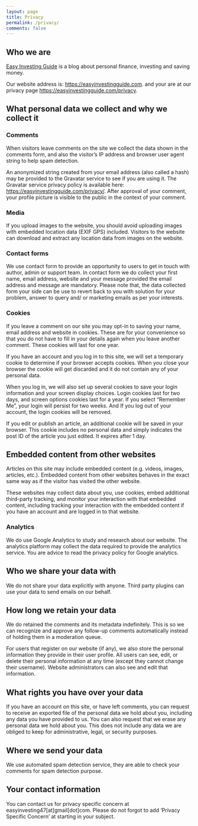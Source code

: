 ```yaml
---
layout: page
title: Privacy
permalink: /privacy/
comments: false
---
```



## Who we are
[Easy Investing Guide](/) is a blog about personal finance, investing and saving money.

Our website address is: https://easyinvestingguide.com. and your are at our privacy page https://easyinvestingguide.com/privacy.

## What personal data we collect and why we collect it
### Comments
When visitors leave comments on the site we collect the data shown in the comments form, and also the visitor’s IP address and browser user agent string to help spam detection.

An anonymized string created from your email address (also called a hash) may be provided to the Gravatar service to see if you are using it. The Gravatar service privacy policy is available here: https://easyinvestingguide.com/privacy/. After approval of your comment, your profile picture is visible to the public in the context of your comment.

### Media
If you upload images to the website, you should avoid uploading images with embedded location data (EXIF GPS) included. Visitors to the website can download and extract any location data from images on the website.

### Contact forms
We use contact form to provide an opportunity to users to get in touch with author, admin or support team. In contact form we do collect your first name, email address, website and your message provided the email address and message are mandatory. Please note that, the data collected form your side can be use to revert back to you with solution for your problem, answer to query and/ or marketing emails as per your interests.

### Cookies
If you leave a comment on our site you may opt-in to saving your name, email address and website in cookies. These are for your convenience so that you do not have to fill in your details again when you leave another comment. These cookies will last for one year.

If you have an account and you log in to this site, we will set a temporary cookie to determine if your browser accepts cookies. When you close your browser the cookie will get discarded and it do not contain any of your personal data.

When you log in, we will also set up several cookies to save your login information and your screen display choices. Login cookies last for two days, and screen options cookies last for a year. If you select “Remember Me”, your login will persist for two weeks. And If you log out of your account, the login cookies will be removed.

If you edit or publish an article, an additional cookie will be saved in your browser. This cookie includes no personal data and simply indicates the post ID of the article you just edited. It expires after 1 day.

## Embedded content from other websites
Articles on this site may include embedded content (e.g. videos, images, articles, etc.). Embedded content from other websites behaves in the exact same way as if the visitor has visited the other website.

These websites may collect data about you, use cookies, embed additional third-party tracking, and monitor your interaction with that embedded content, including tracking your interaction with the embedded content if you have an account and are logged in to that website.

### Analytics
We do use Google Analytics to study and research about our website. The analytics platform may collect the data required to provide the analytics service. You are advice to read the privacy policy for Google analytics.

## Who we share your data with
We do not share your data explicitly with anyone. Third party plugins can use your data to send emails on our behalf.

## How long we retain your data
We do retained the comments and its metadata indefinitely. This is so we can recognize and approve any follow-up comments automatically instead of holding them in a moderation queue.

For users that register on our website (if any), we also store the personal information they provide in their user profile. All users can see, edit, or delete their personal information at any time (except they cannot change their username). Website administrators can also see and edit that information.

## What rights you have over your data
If you have an account on this site, or have left comments, you can request to receive an exported file of the personal data we hold about you, including any data you have provided to us. You can also request that we erase any personal data we hold about you. This does not include any data we are obliged to keep for administrative, legal, or security purposes.

## Where we send your data
We use automated spam detection service, they are able to check your comments for spam detection purpose.

## Your contact information
You can contact us for privacy specific concern at easyinvesting47[at]gmail[dot]com. Please do not forgot to add ‘Privacy Specific Concern’ at starting in your subject.